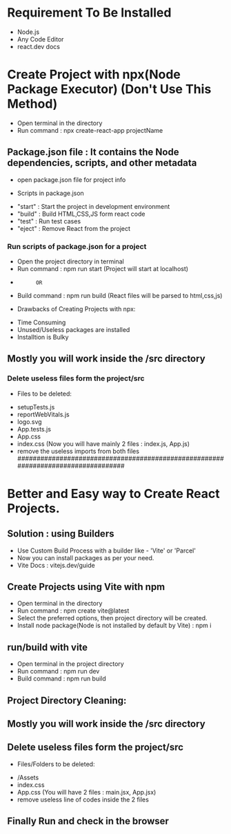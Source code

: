 # Requirement To Be Installed
- Node.js
- Any Code Editor
- react.dev docs

# Create Project with npx(Node Package Executor) (Don't Use This Method)
- Open terminal in the directory
- Run command : npx create-react-app projectName

## Package.json file : It contains the Node dependencies, scripts, and other metadata
- open package.json file for project info
* Scripts in package.json
- "start" : Start the project in development environment
- "build" : Build HTML,CSS,JS form react code
- "test"  : Run test cases
- "eject" : Remove React from the project

### Run scripts of package.json for a project
- Open the project directory in terminal 
- Run command : npm run start            (Project will start at localhost)
-           OR
- Build command : npm run build          (React files will be parsed to html,css,js)


* Drawbacks of Creating Projects with npx:
- Time Consuming
- Unused/Useless packages are installed
- Installtion is Bulky

## Mostly you will work inside the /src directory
### Delete useless files form the project/src
* Files to be deleted:
- setupTests.js
- reportWebVitals.js
- logo.svg
- App.tests.js
- App.css
- index.css
(Now you will have mainly 2 files : index.js, App.js)
- remove the useless imports from both files
##################################################################################

# Better and Easy way to Create React Projects.

## Solution : using Builders 
- Use Custom Build Process with a builder like - 'Vite' or 'Parcel'
- Now you can install packages as per your need.
- Vite Docs : vitejs.dev/guide

## Create Projects using Vite with npm
- Open terminal in the directory
- Run command : npm create vite@latest
- Select the preferred options, then project directory will be created.
- Install node package(Node is not installed by default by Vite) : npm i

## run/build with vite
- Open terminal in the project directory 
- Run command : npm run dev
- Build command : npm run build

## Project Directory Cleaning:
## Mostly you will work inside the /src directory
## Delete useless files form the project/src
* Files/Folders to be deleted:
- /Assets
- index.css
- App.css
(You will have 2 files : main.jsx, App.jsx)
- remove useless line of codes inside the 2 files

## Finally Run and check in the browser
